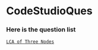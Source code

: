 # CodeStudioQues
### Here is the question list

<a href="https://www.codingninjas.com/codestudio/problems/lca-of-three-nodes_794944">```LCA of Three Nodes``` <a>